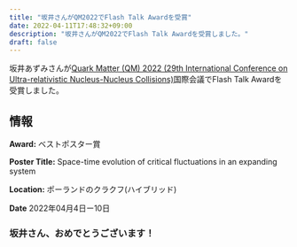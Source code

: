 ```yaml
---
title: "坂井さんがQM2022でFlash Talk Awardを受賞"
date: 2022-04-11T17:48:32+09:00
description: "坂井さんがQM2022でFlash Talk Awardを受賞しました。"
draft: false
---
```


坂井あずみさんが[Quark Matter (QM) 2022 (29th International Conference on Ultra-relativistic Nucleus-Nucleus Collisions)](https://indico.cern.ch/event/895086/)国際会議でFlash Talk Awardを受賞しました。

## 情報

**Award:** ベストポスター賞

**Poster Title:** Space-time evolution of critical fluctuations in an expanding system

**Location:** ポーランドのクラクフ(ハイブリッド)

**Date** 2022年04月4日ー10日

### 坂井さん、おめでとうございます！

<!--more-->
